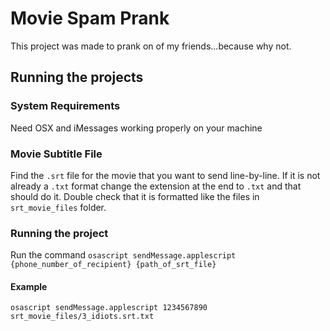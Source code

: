 # Movie Spam Prank
This project was made to prank on of my friends...because why not.
## Running the projects
### System Requirements
Need OSX and iMessages working properly on your machine
### Movie Subtitle File
Find the `.srt` file for the movie that you want to send line-by-line. If it is not already a `.txt` format change the extension at the end to `.txt` and that should do it. Double check that it is formatted like the files in `srt_movie_files` folder.
### Running the project
Run the command `osascript sendMessage.applescript {phone_number_of_recipient} {path_of_srt_file}`
#### Example
```
osascript sendMessage.applescript 1234567890 srt_movie_files/3_idiots.srt.txt
```